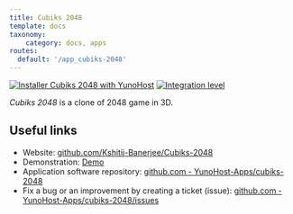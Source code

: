```yaml
---
title: Cubiks 2048
template: docs
taxonomy:
    category: docs, apps
routes:
  default: '/app_cubiks-2048'
---
```


[![Installer Cubiks 2048 with YunoHost](https://install-app.yunohost.org/install-with-yunohost.svg)](https://install-app.yunohost.org/?app=cubiks-2048) [![Integration level](https://dash.yunohost.org/integration/cubiks-2048.svg)](https://dash.yunohost.org/appci/app/cubiks-2048)

*Cubiks 2048* is a clone of 2048 game in 3D.

## Useful links

+ Website: [github.com/Kshitij-Banerjee/Cubiks-2048](https://github.com/Kshitij-Banerjee/Cubiks-2048)
+ Demonstration: [Demo](https://kshitij-banerjee.github.io/Cubiks-2048/)
+ Application software repository: [github.com - YunoHost-Apps/cubiks-2048](https://github.com/YunoHost-Apps/cubiks-2048_ynh)
+ Fix a bug or an improvement by creating a ticket (issue): [github.com - YunoHost-Apps/cubiks-2048/issues](https://github.com/YunoHost-Apps/cubiks-2048_ynh/issues)
